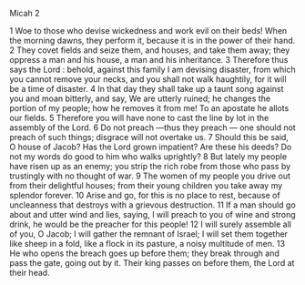 Micah 2

1	Woe to those who devise wickedness and work evil on their beds! When the morning dawns, they perform it, because it is in the power of their hand.
2	They covet fields and seize them, and houses, and take them away; they oppress a man and his house, a man and his inheritance.
3	Therefore thus says the Lord : behold, against this family I am devising disaster, from which you cannot remove your necks, and you shall not walk haughtily, for it will be a time of disaster.
4	In that day they shall take up a taunt song against you and moan bitterly, and say, We are utterly ruined; he changes the portion of my people; how he removes it from me! To an apostate he allots our fields.
5	Therefore you will have none to cast the line by lot in the assembly of the Lord.
6	Do not preach —thus they preach — one should not preach of such things; disgrace will not overtake us.
7	Should this be said, O house of Jacob? Has the Lord grown impatient? Are these his deeds? Do not my words do good to him who walks uprightly?
8	But lately my people have risen up as an enemy; you strip the rich robe from those who pass by trustingly with no thought of war.
9	The women of my people you drive out from their delightful houses; from their young children you take away my splendor forever.
10	Arise and go, for this is no place to rest, because of uncleanness that destroys with a grievous destruction.
11	If a man should go about and utter wind and lies, saying, I will preach to you of wine and strong drink, he would be the preacher for this people!
12	I will surely assemble all of you, O Jacob; I will gather the remnant of Israel; I will set them together like sheep in a fold, like a flock in its pasture, a noisy multitude of men.
13	He who opens the breach goes up before them; they break through and pass the gate, going out by it. Their king passes on before them, the Lord at their head.

